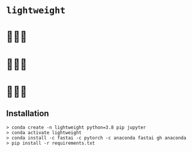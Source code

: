 # `lightweight`

# 💪😬💪
# 💪🤪💪 
# 💪😙💪

## Installation

```
> conda create -n lightweight python=3.8 pip jupyter
> conda activate lightweight
> conda install -c fastai -c pytorch -c anaconda fastai gh anaconda
> pip install -r requirements.txt
```
